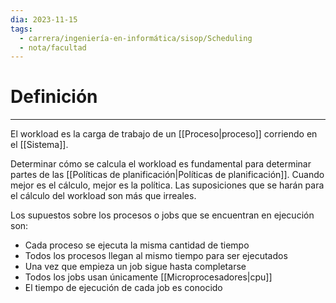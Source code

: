 ```yaml
---
dia: 2023-11-15
tags:
  - carrera/ingeniería-en-informática/sisop/Scheduling
  - nota/facultad
---
```

# Definición
---
El workload es la carga de trabajo de un [[Proceso|proceso]] corriendo en el [[Sistema]].

Determinar cómo se calcula el workload es fundamental para determinar partes de las [[Políticas de planificación|Políticas de planificación]]. Cuando mejor es el cálculo, mejor es la política. Las suposiciones que se harán para el cálculo del workload son más que irreales.

Los supuestos sobre los procesos o jobs que se encuentran en ejecución son:
* Cada proceso se ejecuta la misma cantidad de tiempo
* Todos los procesos llegan al mismo tiempo para ser ejecutados
* Una vez que empieza un job sigue hasta completarse
* Todos los jobs usan únicamente [[Microprocesadores|cpu]]
* El tiempo de ejecución de cada job es conocido
